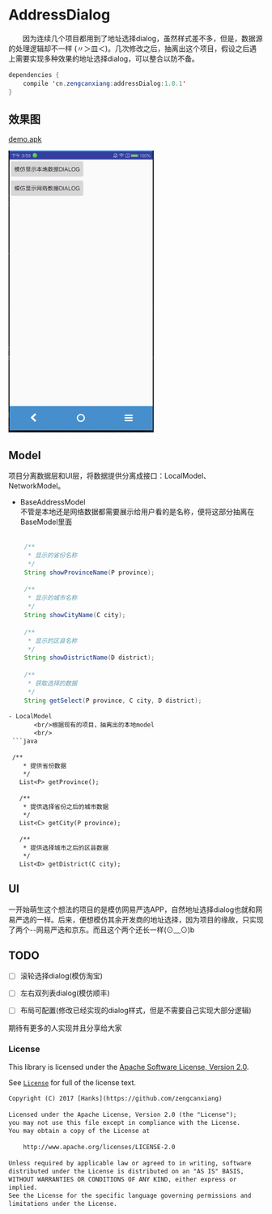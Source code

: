 
 # AddressDialog 
 
  　　因为连续几个项目都用到了地址选择dialog，虽然样式差不多，但是，数据源的处理逻辑却不一样 (〃＞皿＜)。几次修改之后，抽离出这个项目，假设之后遇上需要实现多种效果的地址选择dialog，可以整合以防不备。
 
```java
dependencies {
    compile 'cn.zengcanxiang:addressDialog:1.0.1'
}
```

 ## 效果图
 
[demo.apk](https://github.com/zengcanxiang/AddressDialog/blob/master/app-debug.apk) 
 
![示例](https://github.com/zengcanxiang/AddressDialog/blob/master/Animation.gif) 
 
 ## Model
 
 项目分离数据层和UI层，将数据提供分离成接口：LocalModel、NetworkModel。
  
-  BaseAddressModel
		<br/>不管是本地还是网络数据都需要展示给用户看的是名称，便将这部分抽离在BaseModel里面 
		<br/>
   ```java
 
    /**
     * 显示的省份名称
     */
    String showProvinceName(P province);

    /**
     * 显示的城市名称
     */
    String showCityName(C city);

    /**
     * 显示的区县名称
     */
    String showDistrictName(D district);

    /**
     * 获取选择的数据
     */
    String getSelect(P province, C city, D district);
 ```
- LocalModel
 		<br/>根据现有的项目，抽离出的本地model 
		<br/>
  ```java
 
  /**
     * 提供省份数据
     */
    List<P> getProvince();

    /**
     * 提供选择省份之后的城市数据
     */
    List<C> getCity(P province);

    /**
     * 提供选择城市之后的区县数据
     */
    List<D> getDistrict(C city);
 ```
 
 ## UI
 
 一开始萌生这个想法的项目的是模仿网易严选APP，自然地址选择dialog也就和网易严选的一样。后来，便想模仿其余开发商的地址选择，因为项目的缘故，只实现了两个--网易严选和京东。而且这个两个还长一样(⊙﹏⊙)b
 
 ## TODO 

- [ ] 滚轮选择dialog(模仿淘宝)

- [ ] 左右双列表dialog(模仿顺丰)
 
- [ ] 布局可配置(修改已经实现的dialog样式，但是不需要自己实现大部分逻辑)
 
 
 期待有更多的人实现并且分享给大家
 
 
 
 
 ### License

This library is licensed under the [Apache Software License, Version 2.0](http://www.apache.org/licenses/LICENSE-2.0).

See [`License`](License) for full of the license text.

    Copyright (C) 2017 [Hanks](https://github.com/zengcanxiang)

    Licensed under the Apache License, Version 2.0 (the "License");
    you may not use this file except in compliance with the License.
    You may obtain a copy of the License at

        http://www.apache.org/licenses/LICENSE-2.0

    Unless required by applicable law or agreed to in writing, software
    distributed under the License is distributed on an "AS IS" BASIS,
    WITHOUT WARRANTIES OR CONDITIONS OF ANY KIND, either express or implied.
    See the License for the specific language governing permissions and
    limitations under the License.

 
   
 
 
